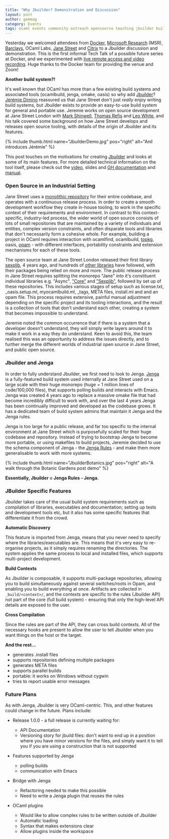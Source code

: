 ```yaml
---
title: "Why Jbuilder? Demonstration and Discussion"
layout: post
author: gemmag
category: Events
tags: ocaml events community outreach opensource teaching jbuilder build platform tooling
---
```


Yesterday we welcomed attendees from [Docker](http://docker.com), [Microsoft Research](https://www.microsoft.com/en-us/research/lab/microsoft-research-cambridge/) (MSR), [Barclays](http://www.barclays.co.uk/PersonalBanking/P1242557947640), OCaml Labs, [Jane Street](https://www.janestreet.com/) and [Citrix](https://www.citrix.co.uk/#ctx-nav) to a Jbuilder discussion and demonstration. This is the first informal Tech Talk of a possible future series at Docker, and we experimented with [live remote access and video recording](https://discuss.ocaml.org/t/cambridge-jbuilder-demo-discussion-may-25th/195/9). Huge thanks to the Docker team for providing the venue and Zoom!

**Another build system?!**

It's well known that OCaml has more than a few existing build systems and associated tools (ocamlbuild, jenga, omake, oasis) so why add [Jbuilder](https://github.com/janestreet/jbuilder)? [Jérémie Dimino](https://github.com/diml) reassured us that Jane Street don't just *really* enjoy writing build systems, but Jbuilder exists to provide an easy-to-use build system for general and portable use. Jeremie works on open source development at Jane Street London with [Mark Shinwell](https://github.com/mshinwell), [Thomas Refis](https://github.com/trefis) and [Leo White](https://github.com/lpw25), and his talk covered some background on how Jane Street develops and releases open source tooling, with details of the origin of Jbuilder and its features.

{% include thumb.html name="JbuilderDemo.jpg" pos="right" alt="Anil introduces Jérémie" %}

This post touches on the motivations for creating [Jbuilder](https://github.com/janestreet/jbuilder) and looks at some of its main features. For more detailed technical information on the tool itself, please check out the [video](https://www.youtube.com/watch?v=xGf_NCZUios), slides and [GH documentation](https://github.com/janestreet/jbuilder) and [manual](http://jbuilder.readthedocs.io/en/latest/).

### Open Source in an Industrial Setting

Jane Street uses a [monolithic repository](https://github.com/janestreet) for their entire codebase, and operates with a continuous release process. In order to create a smooth development workflow they create in-house tooling, to work in the specific context of their requirements and environment. In contrast to this context-specific, industry-led process, the wider world of open source consists of lots of small repositories that are maintained by a variety of individuals and entities, complex version constraints, and often disparate tools and libraries that don't necessarily form a cohesive whole. For example, building a project in OCaml requires interaction with ocamlfind, ocamlbuild, [topkg](https://github.com/dbuenzli/topkg), oasis, [opam](https://github.com/ocaml/opam) - with different interfaces, portability constraints and extension mechanisms for each of these tools.

The open source team at Jane Street London released their first library [sexplib](https://github.com/janestreet/sexplib), 4 years ago, and hundreds of [other libraries](https://github.com/janestreet?page=1) have followed, with their packages being relied on more and more. The public release process in Jane Street requires splitting the monorepo "Jane" into it's constituent individual libraries e.g. "Async", ["Core"](https://github.com/janestreet/core) and ["Sexplib"](https://github.com/janestreet/sexplib), followed by set up of these repositories. This includes various stages of setup such as license.txt, _oasis.setup.ml, myocamlbuild.ml, _tags, META files, install.ml and and an opam file. This process requires extensive, painful manual adjustment depending on the specific project and its tooling interactions, and the result is a collection of tools that don't understand each other, creating a system that becomes impossible to understand.

Jeremie noted the common occurrence that if there is a system that a developer doesn't understand, they will simply write layers around it to make it work in a way they do understand. Keen to avoid this, the team realised this was an opportunity to address the issues directly, and to further merge the different worlds of industrial open source in Jane Street, and public open source.

### Jbuilder and Jenga

In order to fully understand Jbuilder, we first need to look to Jenga. [Jenga](https://github.com/janestreet/jenga) is a fully-featured build system used internally at Jane Street used on a large scale with their huge monorepo (huge = 1 million lines of code/100,000 files), that supports polling builds and interacts with Emacs. Jenga was created 4 years ago to replace a massive omake file that had become incredibly difficult to work with, and over the last 4 years Jenga has been continually improved and developed as the codebase grows. It has a dedicated team of build system admins that maintain it Jenga and the Jenga rules.

Jenga is too large for a public release, and far too specific to the internal environment at Jane Street which is purposefully scaled for their huge codebase and repository. Instead of trying to bootstrap Jenga to become more portable, or using makefiles to build projects, Jeremie decided to use the schema component of Jenga - the [Jenga Rules](https://github.com/janestreet/jenga-rules) - and make them more generalisable to work with more systems.

{% include thumb.html name="JbuilderBotanics.jpg" pos="right" alt="A walk through the Botanic Gardens post demo" %}

**Essentially, Jbuilder = Jenga Rules - Jenga.**

### JBuilder Specific Features

Jbuilder takes care of the usual build system requirements such as compilation of libraries, executables and documentation; setting up tests and development tools etc, but it also has some specific features that differentiate it from the crowd.

**Automatic Discovery**

This feature is imported from Jenga, means that you never need to specify where the libraries/executables are. This means that it's very easy to re-organise projects, as it simply requires renaming the directories. The system applies the same process to local and installed files, which supports multi-project development.

**Build Contexts**

As Jbuilder is composable, it supports multi-package repositories, allowing you to build simultaneously against several switches/roots in Opam, and enabling you to build everything at once. Artifacts are collected in `_build/<context>/`, and the contexts are specific to the rules (Jbuilder API) not part of the core (full build system) - ensuring that only the high-level API details are exposed to the user.

**Cross Compilation**

Since the rules are part of the API, they can cross build contexts. All of the necessary hooks are present to allow the user to tell Jbuilder when you want things on the host or the target.

**And the rest...**

- generates .install files
- supports repositories defining multiple packages
- generates META files
- supports parallel builds
- portable: it works on Windows without cygwin
- tries to report usable error messages

### Future Plans

As with Jenga, Jbuilder is very OCaml-centric. This, and other features could change in the future. Plans include:

* Release 1.0.0 - a full release is currently waiting for:
  - API Documentation
  - Versioning story for jbuild files: don't want to end up in a position where you have minor versions for the files, and simply want it to tell you if you are using a construction that is not supported

* Features supported by Jenga
   - polling builds
   - communication with Emacs

* Bridge with Jenga
  - Refactoring needed to make this possible
  - Need to write a Jenga plugin that reuses the rules

* OCaml plugins
  - Would like to allow complex rules to be written outside of Jbuilder
  - Automatic loading
  - Syntax that makes extensions clear
  - Allow plugins inside the workspace
